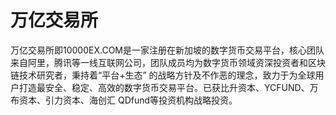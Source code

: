 # 万亿交易所

万亿交易所即10000EX.COM是一家注册在新加坡的数字货币交易平台，核心团队来自阿里，腾讯等一线互联网公司，团队成员均为数字货币领域资深投资者和区块链技术研究者，秉持着“平台+生态” 的战略方针及不作恶的理念，致力于为全球用户打造最安全、稳定、高效的数字货币交易平台。已获比升资本、YCFUND、万布资本、引力资本、海创汇 QDfund等投资机构战略投资。

